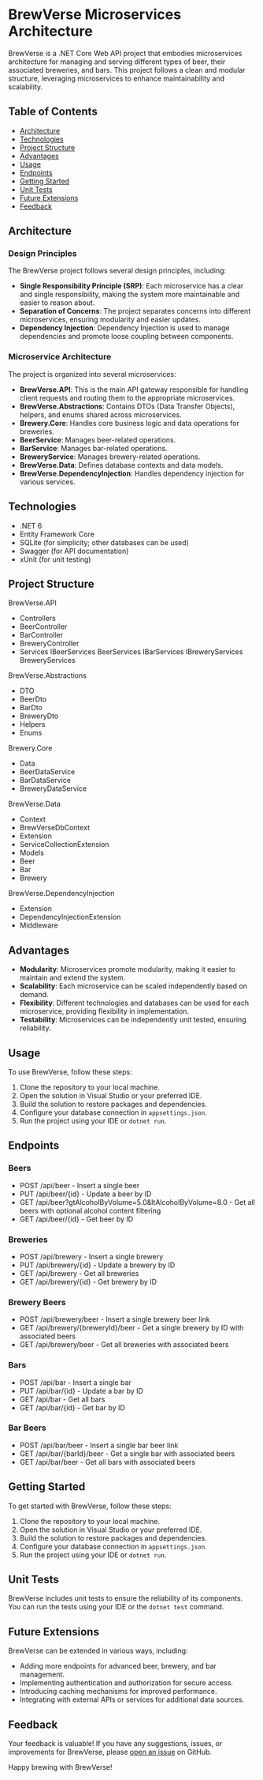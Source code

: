 # BrewVerse Microservices Architecture

BrewVerse is a .NET Core Web API project that embodies microservices architecture for managing and serving different types of beer, their associated breweries, and bars. This project follows a clean and modular structure, leveraging microservices to enhance maintainability and scalability.

## Table of Contents

- [Architecture](#architecture)
- [Technologies](#technologies)
- [Project Structure](#project-structure)
- [Advantages](#advantages)
- [Usage](#usage)
- [Endpoints](#endpoints)
- [Getting Started](#getting-started)
- [Unit Tests](#unit-tests)
- [Future Extensions](#future-extensions)
- [Feedback](#feedback)

## Architecture

### Design Principles

The BrewVerse project follows several design principles, including:

- **Single Responsibility Principle (SRP)**: Each microservice has a clear and single responsibility, making the system more maintainable and easier to reason about.
- **Separation of Concerns**: The project separates concerns into different microservices, ensuring modularity and easier updates.
- **Dependency Injection**: Dependency Injection is used to manage dependencies and promote loose coupling between components.

### Microservice Architecture

The project is organized into several microservices:

- **BrewVerse.API**: This is the main API gateway responsible for handling client requests and routing them to the appropriate microservices.
- **BrewVerse.Abstractions**: Contains DTOs (Data Transfer Objects), helpers, and enums shared across microservices.
- **Brewery.Core**: Handles core business logic and data operations for breweries.
- **BeerService**: Manages beer-related operations.
- **BarService**: Manages bar-related operations.
- **BreweryService**: Manages brewery-related operations.
- **BrewVerse.Data**: Defines database contexts and data models.
- **BrewVerse.DependencyInjection**: Handles dependency injection for various services.

## Technologies

- .NET 6
- Entity Framework Core
- SQLite (for simplicity; other databases can be used)
- Swagger (for API documentation)
- xUnit (for unit testing)

## Project Structure

BrewVerse.API
- Controllers
- BeerController
- BarController
- BreweryController
- Services
IBeerServices
BeerServices
IBarServices
IBreweryServices
BreweryServices

BrewVerse.Abstractions
- DTO
- BeerDto
- BarDto
- BreweryDto
- Helpers
- Enums

Brewery.Core
- Data
- BeerDataService
- BarDataService
- BreweryDataService

BrewVerse.Data
- Context
- BrewVerseDbContext
- Extension
- ServiceCollectionExtension
- Models
- Beer
- Bar
- Brewery

BrewVerse.DependencyInjection
- Extension
- DependencyInjectionExtension
- Middleware


## Advantages

- **Modularity**: Microservices promote modularity, making it easier to maintain and extend the system.
- **Scalability**: Each microservice can be scaled independently based on demand.
- **Flexibility**: Different technologies and databases can be used for each microservice, providing flexibility in implementation.
- **Testability**: Microservices can be independently unit tested, ensuring reliability.

## Usage

To use BrewVerse, follow these steps:

1. Clone the repository to your local machine.
2. Open the solution in Visual Studio or your preferred IDE.
3. Build the solution to restore packages and dependencies.
4. Configure your database connection in `appsettings.json`.
5. Run the project using your IDE or `dotnet run`.

## Endpoints

### Beers

- POST /api/beer - Insert a single beer
- PUT /api/beer/{id} - Update a beer by ID
- GET /api/beer?gtAlcoholByVolume=5.0&ltAlcoholByVolume=8.0 - Get all beers with optional alcohol content filtering
- GET /api/beer/{id} - Get beer by ID

### Breweries

- POST /api/brewery - Insert a single brewery
- PUT /api/brewery/{id} - Update a brewery by ID
- GET /api/brewery - Get all breweries
- GET /api/brewery/{id} - Get brewery by ID

### Brewery Beers

- POST /api/brewery/beer - Insert a single brewery beer link
- GET /api/brewery/{breweryId}/beer - Get a single brewery by ID with associated beers
- GET /api/brewery/beer - Get all breweries with associated beers

### Bars

- POST /api/bar - Insert a single bar
- PUT /api/bar/{id} - Update a bar by ID
- GET /api/bar - Get all bars
- GET /api/bar/{id} - Get bar by ID

### Bar Beers

- POST /api/bar/beer - Insert a single bar beer link
- GET /api/bar/{barId}/beer - Get a single bar with associated beers
- GET /api/bar/beer - Get all bars with associated beers

## Getting Started

To get started with BrewVerse, follow these steps:

1. Clone the repository to your local machine.
2. Open the solution in Visual Studio or your preferred IDE.
3. Build the solution to restore packages and dependencies.
4. Configure your database connection in `appsettings.json`.
5. Run the project using your IDE or `dotnet run`.

## Unit Tests

BrewVerse includes unit tests to ensure the reliability of its components. You can run the tests using your IDE or the `dotnet test` command.

## Future Extensions

BrewVerse can be extended in various ways, including:

- Adding more endpoints for advanced beer, brewery, and bar management.
- Implementing authentication and authorization for secure access.
- Introducing caching mechanisms for improved performance.
- Integrating with external APIs or services for additional data sources.

## Feedback

Your feedback is valuable! If you have any suggestions, issues, or improvements for BrewVerse, please [open an issue](https://github.com/sathish8472/brewverse/issues) on GitHub.

Happy brewing with BrewVerse!
